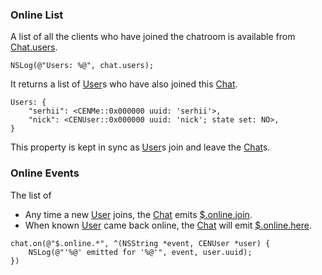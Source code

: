 ### Online List

A list of all the clients who have joined the chatroom is available from [Chat.users](reference-chat#users).  
```objc
NSLog(@"Users: %@", chat.users);
```  

It returns a list of [User](reference-user)s who have also joined this [Chat](reference-chat).  
```objc 
Users: {
    "serhii": <CENMe::0x000000 uuid: 'serhii'>,
    "nick": <CENUser::0x000000 uuid: 'nick'; state set: NO>,
}
```  

This property is kept in sync as [User](reference-user)s join and leave the [Chat](reference-chat)s.  

### Online Events

The list of  
* Any time a new [User](reference-user) joins, the [Chat](reference-chat) emits [$.online.join](reference-chat#event-online-join).
* When known [User](reference-user) came back online, the [Chat](reference-chat) will emit [$.online.here](reference-chat#event-online-here).  
```objc
chat.on(@"$.online.*", ^(NSString *event, CENUser *user) {
    NSLog(@"'%@' emitted for '%@'", event, user.uuid);
})
```  
